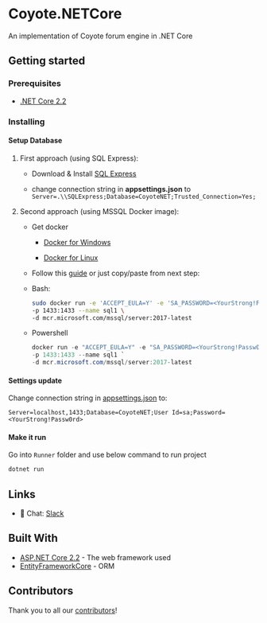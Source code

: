 # Coyote.NETCore

An implementation of Coyote forum engine in .NET Core 

## Getting started

### Prerequisites

* [.NET Core 2.2](https://dotnet.microsoft.com/download/dotnet-core/2.2)

### Installing

#### Setup Database

1. First approach (using SQL Express): 

	* Download & Install [SQL Express](https://www.microsoft.com/pl-pl/sql-server/sql-server-editions-express)

    * change connection string in **appsettings.json** to ``Server=.\\SQLExpress;Database=CoyoteNET;Trusted_Connection=Yes;``

2. Second approach (using MSSQL Docker image):
  
    * Get docker

        - [Docker for Windows](https://docs.docker.com/docker-for-windows/install/)

        - [Docker for Linux](https://docs.docker.com/install/linux/docker-ce/centos/)

    * Follow this [guide](https://docs.microsoft.com/en-us/sql/linux/quickstart-install-connect-docker?view=sql-server-2017) or just copy/paste from next step: 

    * Bash:

        ```bash
        sudo docker run -e 'ACCEPT_EULA=Y' -e 'SA_PASSWORD=<YourStrong!Passw0rd>' \
        -p 1433:1433 --name sql1 \
        -d mcr.microsoft.com/mssql/server:2017-latest
        ```

    * Powershell

        ```powershell
        docker run -e "ACCEPT_EULA=Y" -e "SA_PASSWORD=<YourStrong!Passw0rd>" `
        -p 1433:1433 --name sql1 `
        -d mcr.microsoft.com/mssql/server:2017-latest
        ```

#### Settings update

Change connection string in [appsettings.json](https://github.com/dotNETSanta/Coyote.NETCore/blob/master/Runner/appsettings.json) to:

```string
Server=localhost,1433;Database=CoyoteNET;User Id=sa;Password=<YourStrong!Passw0rd>
```

#### Make it run

Go into `Runner` folder and use below command to run project

```bash
dotnet run
```

## Links

- 💬 Chat: [Slack](https://join.slack.com/t/coyotenetcore/shared_invite/enQtNTg3NDQ5NzA5OTcyLTNlYWU1YmY1Yjg0Yzc2MDFjMzU3NTZkNjIzNDdkODE1NGE5NTQwZDA4Y2UyMWRkOWMyZGJkYmIzZTlkYjA5OWE)

## Built With

* [ASP.NET Core 2.2](https://docs.microsoft.com/pl-pl/aspnet/core/?view=aspnetcore-2.2) - The web framework used
* [EntityFrameworkCore](https://github.com/aspnet/EntityFrameworkCore) - ORM

## Contributors

Thank you to all our [contributors](https://github.com/dotNETSanta/Coyote.NETCore/graphs/contributors)!
